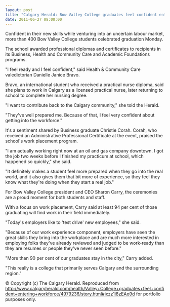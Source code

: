 ```yaml
---
layout: post
title: "Calgary Herald: Bow Valley College graduates feel confident entering the workforce"
date: 2011-06-27 08:00:00
---
```


Confident in their new skills while venturing into an uncertain labour market, more than 400 Bow Valley College students celebrated graduation Monday.

The school awarded professional diplomas and certificates to recipients in its Business, Health and Community Care and Academic Foundations programs.

"I feel ready and I feel confident," said Health & Community Care valedictorian Danielle Janice Bravo.

Bravo, an international student who received a practical nurse diploma, said she plans to work in Calgary as a licensed practical nurse, later returning to school to complete her nursing degree.

"I want to contribute back to the Calgary community," she told the Herald.

"They've well prepared me. Because of that, I feel very confident about getting into the workforce."

It's a sentiment shared by Business graduate Christie Corah. Corah, who received an Administrative Professional Certificate at the event, praised the school's work placement program.

"I am actually working right now at an oil and gas company downtown. I got the job two weeks before I finished my practicum at school, which happened so quickly," she said.

"It definitely makes a student feel more prepared when they go into the real world, and it also gives them that bit more of experience, so they feel they know what they're doing when they start a real job."

For Bow Valley College president and CEO Sharon Carry, the ceremonies are a proud moment for both students and staff.

With a focus on work placement, Carry said at least 94 per cent of those graduating will find work in their field immediately.

"Today's employers like to 'test drive' new employees," she said.

"Because of our work experience component, employers have seen the great skills they bring into the workplace and are much more interested in employing folks they've already reviewed and judged to be work-ready than they are resumes or people they've never seen before."

"More than 90 per cent of our graduates stay in the city," Carry added.

"This really is a college that primarily serves Calgary and the surrounding region."

© Copyright (c) The Calgary Herald. Reproduced from http://www.calgaryherald.com/health/Valley+College+graduates+feel+confident+entering+workforce/4979236/story.html#ixzz1i8zEAo9d for portfolio purposes only.